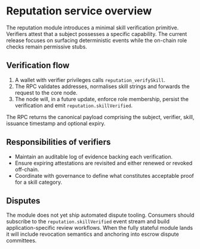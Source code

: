 # Reputation service overview

The reputation module introduces a minimal skill verification primitive. Verifiers attest that a subject possesses a specific capability. The current release focuses on surfacing deterministic events while the on-chain role checks remain permissive stubs.

## Verification flow

1. A wallet with verifier privileges calls `reputation_verifySkill`.
2. The RPC validates addresses, normalises skill strings and forwards the request to the core node.
3. The node will, in a future update, enforce role membership, persist the verification and emit `reputation.skillVerified`.

The RPC returns the canonical payload comprising the subject, verifier, skill, issuance timestamp and optional expiry.

## Responsibilities of verifiers

* Maintain an auditable log of evidence backing each verification.
* Ensure expiring attestations are revisited and either renewed or revoked off-chain.
* Coordinate with governance to define what constitutes acceptable proof for a skill category.

## Disputes

The module does not yet ship automated dispute tooling. Consumers should subscribe to the `reputation.skillVerified` event stream and build application-specific review workflows. When the fully stateful module lands it will include revocation semantics and anchoring into escrow dispute committees.
